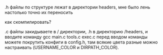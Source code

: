 .h файлы по структуре лежат в директории headers, мне было лень настолько точно их переносить

как скомпилировать?

.c файлы закидываете в / директории, .h в директорию /headers, и вводите команду
gcc main.c tools.c exec.c
перед вводом команды можете покрутить конфиги в config.h, там всякие цвета разные можно настраивать (USERNAME_COLOR и DIRPATH_COLOR).
